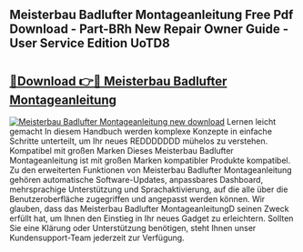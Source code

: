 ## Meisterbau Badlufter Montageanleitung Free Pdf Download - Part-BRh New Repair Owner Guide - User Service Edition UoTD8

# <h2><a href="http://df7ifc.blite.top/?on=Meisterbau+Badlufter+Montageanleitung">🔗Download 👉🔴 Meisterbau Badlufter Montageanleitung</a></h2>

[![Meisterbau Badlufter Montageanleitung new download](https://i.imgur.com/lujVjoI.png)](http://df7ifc.blite.top/?on=Meisterbau+Badlufter+Montageanleitung)
Lernen leicht gemacht In diesem Handbuch werden komplexe Konzepte in einfache Schritte unterteilt, um Ihr neues REDDDDDDD mühelos zu verstehen. Kompatibel mit großen Marken Dieses Meisterbau Badlufter Montageanleitung ist mit großen Marken kompatibler Produkte kompatibel. Zu den erweiterten Funktionen von Meisterbau Badlufter Montageanleitung gehören automatische Software-Updates, anpassbares Dashboard, mehrsprachige Unterstützung und Sprachaktivierung, auf die alle über die Benutzeroberfläche zugegriffen und angepasst werden können. Wir glauben, dass das Meisterbau Badlufter MontageanleitungD seinen Zweck erfüllt hat, um Ihnen den Einstieg in Ihr neues Gadget zu erleichtern. Sollten Sie eine Klärung oder Unterstützung benötigen, steht Ihnen unser Kundensupport-Team jederzeit zur Verfügung.
